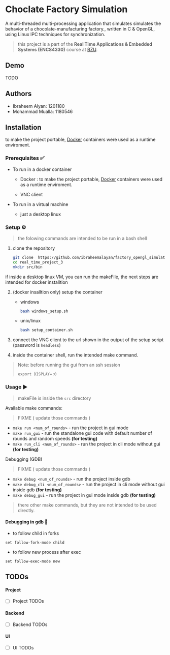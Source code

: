# Choclate Factory Simulation

A multi-threaded multi-processing application that simulates simulates the behavior of a chocolate-manufacturing factory., written in C & OpenGL, using Linux IPC techniques for synchronization. 

> this project is a part of the **Real Time Applications & Embedded Systems (ENCS4330)** course at [BZU](https://www.birzeit.edu).

## Demo

TODO
<!-- TODO Demo Video -->


## Authors
* Ibraheem Alyan: 1201180
* Mohammad Mualla: 1180546

## Installation

to make the project portable, [Docker](https://www.docker.com) containers were used as a runtime enviroment.

### Prerequisites ✅
* To run in a docker container
    
    * Docker : to make the project portable, [Docker](https://www.docker.com) containers were used as a runtime enviroment.

    * VNC client
    
* To run in a virtual machine
    * just a desktop linux

### Setup ⚙️

> the folowing commands are intended to be run in a bash shell

1. clone the repository
    ```bash
    git clone  https://github.com/ibraheemalayan/factory_opengl_simulation.git real_time_project_3
    cd real_time_project_3
    mkdir src/bin
    ```

if inside a desktop linux VM, you can run the makeFile, the next steps are intended for docker installtion

2. (docker insalltion only) setup the container
    * windows
        ```bash
        bash windows_setup.sh
        ```
    * unix/linux
        ```bash
        bash setup_container.sh
        ```
3. connect the VNC client to the url shown in the output of the setup script (password is `headless`)


4. inside the container shell, run the intended make command.


> Note: before running the gui from an ssh session
> 
> ```
> export DISPLAY=:0
> ```

### Usage ▶️

> makeFile is inside the `src` directory

Available make commands:

> FIXME ( update those commands )
* `make run <num_of_rounds>` - run the project in gui mode
* `make run_gui` - run the standalone gui code with default number of rounds and random speeds **(for testing)**
* `make run_cli <num_of_rounds>` - run the project in cli mode without gui **(for testing)**

Debugging (GDB)

> FIXME ( update those commands )
* `make debug <num_of_rounds>` - run the project inside gdb
* `make debug_cli <num_of_rounds>` - run the project in cli mode without gui inside gdb **(for testing)**
* `make debug_gui` - run the project in gui mode inside gdb **(for testing)**


> there other make commands, but they are not intended to be used directly.

#### Debugging in gdb 🐞

* to follow child in forks
```
set follow-fork-mode child
```


* to follow new process after exec 
```
set follow-exec-mode new
```


## TODOs

#### Project

* [ ] Project TODOs

#### Backend

* [ ] Backend TODOs

#### UI

* [ ] UI TODOs
